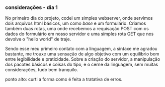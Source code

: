 ### considerações - dia 1


No primeiro dia do projeto, codei um simples webserver, onde servimos dois arquivos html básicos, um como *base* e um formulário. Criamos também duas rotas, uma onde recebemos a requisação POST com os dados do formulário em nosso servidor e uma simples rota GET que nos devolve o "hello world" de traje.

Sendo esse meu primeiro contato com a linguagem, a sintaxe me agradou bastante, me trouxe uma sensação de algo objetivo com um equilibrio bom entre legibilidade e praticidade. Sobre a criação do servidor, a manipulação dos pacotes básicos e coisas do tipo, e o cerne da linguagem, sem muitas considerações, tudo bem tranquilo.

ponto alto: curti a forma como é feita a tratativa de erros.
